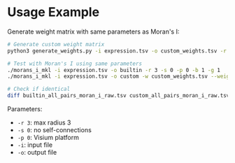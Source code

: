 # Usage Example

Generate weight matrix with same parameters as Moran's I:

```bash
# Generate custom weight matrix
python3 generate_weights.py -i expression.tsv -o custom_weights.tsv -r 3 -s 0 -p 0

# Test with Moran's I using same parameters
./morans_i_mkl -i expression.tsv -o builtin -r 3 -s 0 -p 0 -b 1 -g 1
./morans_i_mkl -i expression.tsv -o custom -w custom_weights.tsv --weight-format dense -b 1 -g 1

# Check if identical
diff builtin_all_pairs_moran_i_raw.tsv custom_all_pairs_moran_i_raw.tsv
```

Parameters:
- `-r 3`: max radius 3
- `-s 0`: no self-connections 
- `-p 0`: Visium platform
- `-i`: input file
- `-o`: output file
